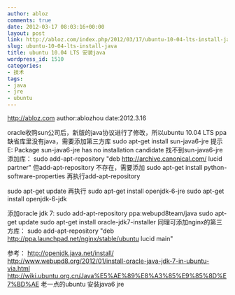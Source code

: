 ```yaml
---
author: abloz
comments: true
date: 2012-03-17 08:03:16+00:00
layout: post
link: http://abloz.com/index.php/2012/03/17/ubuntu-10-04-lts-install-java/
slug: ubuntu-10-04-lts-install-java
title: ubuntu 10.04 LTS 安装java
wordpress_id: 1510
categories:
- 技术
tags:
- java
- jre
- ubuntu
---
```


http://abloz.com
author:ablozhou
date:2012.3.16

oracle收购sun公司后，新版的java协议进行了修改，所以ubuntu 10.04 LTS ppa缺省库里没有java，需要添加第三方库
sudo apt-get install sun-java6-jre
提示E: Package sun-java6-jre has no installation candidate
找不到sun-java6-jre
添加库：
sudo add-apt-repository "deb http://archive.canonical.com/ lucid partner"
但add-apt-repository 不存在，需要添加
sudo apt-get install python-software-properties
再执行add-apt-repository

 sudo apt-get update
再执行
sudo apt-get install openjdk-6-jre
sudo apt-get install openjdk-6-jdk

添加oracle jdk 7:
sudo add-apt-repository ppa:webupd8team/java
sudo apt-get update
sudo apt-get install oracle-jdk7-installer
同理可添加nginx的第三方库：
sudo add-apt-repository "deb http://ppa.launchpad.net/nginx/stable/ubuntu lucid main"

参考：
http://openjdk.java.net/install/
http://www.webupd8.org/2012/01/install-oracle-java-jdk-7-in-ubuntu-via.html
http://wiki.ubuntu.org.cn/Java%E5%AE%89%E8%A3%85%E9%85%8D%E7%BD%AE 老一点的ubuntu 安装java6 jre
